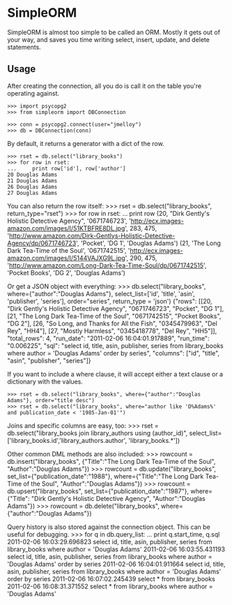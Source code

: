 SimpleORM
=========

SimpleORM is almost too simple to be called an ORM.  Mostly it gets out of your way, and saves you time writing select, insert, update, and delete statements.

Usage
-----

After creating the connection, all you do is call it on the table you're operating against.

    >>> import psycopg2
    >>> from simpleorm import DBConnection

    >>> conn = psycopg2.connect(user="jmelloy")
    >>> db = DBConnection(conn)

By default, it returns a generator with a dict of the row.

    >>> rset = db.select("library_books")
    >>> for row in rset:
    ...     print row['id'], row['author']
    20 Douglas Adams
    21 Douglas Adams
    26 Douglas Adams
    27 Douglas Adams

You can also return the row itself:
    >>> rset = db.select("library_books", return_type="rset")
    >>> for row in rset:
    ...     print row
    (20, "Dirk Gently's Holistic Detective Agency", '0671746723', 'http://ecx.images-amazon.com/images/I/51KTBFRE8DL.jpg', 283, 475, 'http://www.amazon.com/Dirk-Gentlys-Holistic-Detective-Agency/dp/0671746723', 'Pocket', 'DG 1', 'Douglas Adams')
    (21, 'The Long Dark Tea-Time of the Soul', '0671742515', 'http://ecx.images-amazon.com/images/I/5144VAJXG9L.jpg', 290, 475, 'http://www.amazon.com/Long-Dark-Tea-Time-Soul/dp/0671742515', 'Pocket Books', 'DG 2', 'Douglas Adams')

Or get a JSON object with everything:
    >>> db.select("library_books", where={"author":"Douglas Adams"}, select_list=['id', 'title', 'asin', 'publisher', 'series'], order="series", return_type = 'json')
    {"rows": [[20, "Dirk Gently\'s Holistic Detective Agency", "0671746723", "Pocket", "DG 1"], 
    [21, "The Long Dark Tea-Time of the Soul", "0671742515", "Pocket Books", "DG 2"], 
    [26, "So Long, and Thanks for All the Fish", "0345479963", "Del Rey", "HH4"], 
    [27, "Mostly Harmless", "0345418778", "Del Rey", "HH5"]], 
    "total_rows": 4, 
    "run_date": "2011-02-06 16:04:01.917889", 
    "run_time": "0.006225", 
    "sql": "select id, title, asin, publisher, series from library_books  where author = \'Douglas Adams\'  order by series", 
    "columns": ["id", "title", "asin", "publisher", "series"]}

If you want to include a where clause, it will accept either a text clause or a dictionary with the values.

    >>> rset = db.select("library_books", where={"author":"Douglas Adams"}, order="title desc")
    >>> rset = db.select("library_books", where="author like 'D%Adams%' and publication_date < '1985-Jan-01'")

Joins and specific columns are easy, too:
    >>> rset = db.select("library_books join library_authors using (author_id)",
                    select_list=['library_books.id','library_authors.author', 'library_books.*'])

Other common DML methods are also included:
    >>> rowcount = db.insert("library_books", {"Title":"The Long Dark Tea-Time of the Soul", "Author":"Douglas Adams"})
    >>> rowcount = db.update("library_books", set_list={"publication_date":"1988"}, where={"Title":"The Long Dark Tea-Time of the Soul", "Author":"Douglas Adams"})
    >>> rowcount = db.upsert("library_books", set_list={"publication_date":"1987"}, where={"Title": "Dirk Gently's Holistic Detective Agency", "Author":"Douglas Adams"})
    >>> rowcount = db.delete("library_books", where={"author":"Douglas Adams"})

Query history is also stored against the connection object. This can be useful for debugging.
    >>> for q in db.query_list:
    ...     print q.start_time, q.sql
    2011-02-06 16:03:29.696823 select id, title, asin, publisher, series from library_books  where author = 'Douglas Adams' 
    2011-02-06 16:03:55.431193 select id, title, asin, publisher, series from library_books  where author = 'Douglas Adams'  order by series
    2011-02-06 16:04:01.911664 select id, title, asin, publisher, series from library_books  where author = 'Douglas Adams'  order by series
    2011-02-06 16:07:02.245439 select  *  from library_books  
    2011-02-06 16:08:31.371552 select  *  from library_books  where author = 'Douglas Adams' 
    